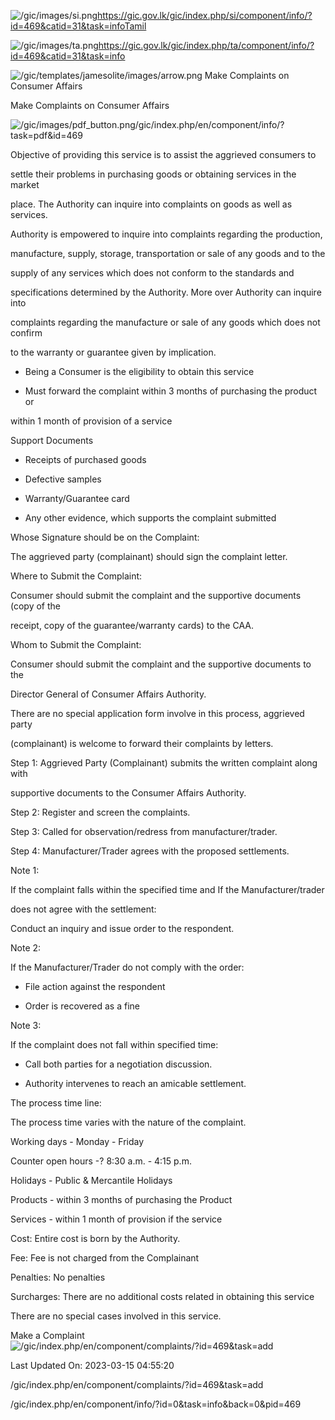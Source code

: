 <!-- Source: https://gic.gov.lk/gic/index.php/en/component/info/?id=469&catid=31&task=info -->

![/gic/images/si.png](/gic/images/si.png)https://gic.gov.lk/gic/index.php/si/component/info/?id=469&catid=31&task=infoTamil

![/gic/images/ta.png](/gic/images/ta.png)https://gic.gov.lk/gic/index.php/ta/component/info/?id=469&catid=31&task=info

![/gic/templates/jamesolite/images/arrow.png](/gic/templates/jamesolite/images/arrow.png) Make Complaints on Consumer Affairs

Make Complaints on Consumer Affairs

![/gic/images/pdf_button.png](/gic/images/pdf_button.png)/gic/index.php/en/component/info/?task=pdf&id=469

Objective of providing this service is to assist the aggrieved consumers to

settle their problems in purchasing goods or obtaining services in the market

place. The Authority can inquire into complaints on goods as well as services.

Authority is empowered to inquire into complaints regarding the production,

manufacture, supply, storage, transportation or sale of any goods and to the

supply of any services which does not conform to the standards and

specifications determined by the Authority. More over Authority can inquire into

complaints regarding the manufacture or sale of any goods which does not confirm

to the warranty or guarantee given by implication.

 * Being a Consumer is the eligibility to obtain this service

 * Must forward the complaint within 3 months of purchasing the product or

 within 1 month of provision of a service

Support Documents

 * Receipts of purchased goods

 * Defective samples

 * Warranty/Guarantee card

 * Any other evidence, which supports the complaint submitted

Whose Signature should be on the Complaint:

The aggrieved party (complainant) should sign the complaint letter.

Where to Submit the Complaint:

Consumer should submit the complaint and the supportive documents (copy of the

receipt, copy of the guarantee/warranty cards) to the CAA.

Whom to Submit the Complaint:

Consumer should submit the complaint and the supportive documents to the

Director General of Consumer Affairs Authority.

There are no special application form involve in this process, aggrieved party

(complainant) is welcome to forward their complaints by letters.

Step 1: Aggrieved Party (Complainant) submits the written complaint along with

supportive documents to the Consumer Affairs Authority.

Step 2: Register and screen the complaints.

Step 3: Called for observation/redress from manufacturer/trader.

Step 4: Manufacturer/Trader agrees with the proposed settlements.

Note 1:

If the complaint falls within the specified time and If the Manufacturer/trader

does not agree with the settlement:

Conduct an inquiry and issue order to the respondent.

Note 2:

If the Manufacturer/Trader do not comply with the order:

 * File action against the respondent

 * Order is recovered as a fine

Note 3:

If the complaint does not fall within specified time:

 * Call both parties for a negotiation discussion.

 * Authority intervenes to reach an amicable settlement.

The process time line:

The process time varies with the nature of the complaint.

Working days - Monday - Friday

Counter open hours -? 8:30 a.m. - 4:15 p.m.

Holidays - Public & Mercantile Holidays

Products - within 3 months of purchasing the Product

Services - within 1 month of provision if the service

Cost: Entire cost is born by the Authority.

Fee: Fee is not charged from the Complainant

Penalties: No penalties

Surcharges: There are no additional costs related in obtaining this service

There are no special cases involved in this service.

Make a Complaint ![/gic/index.php/en/component/complaints/?id=469&task=add](/gic/index.php/en/component/complaints/?id=469&task=add)

Last Updated On: 2023-03-15 04:55:20

/gic/index.php/en/component/complaints/?id=469&task=add

/gic/index.php/en/component/info/?id=0&task=info&back=0&pid=469